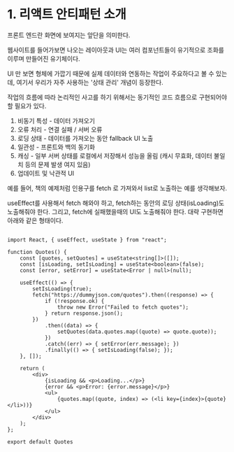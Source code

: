 # 1. 리액트 안티패턴 소개

프론트 엔드란 화면에 보여지는 앞단을 의미한다.

웹사이트를 들어가보면 나오는 레이아웃과 UI는 여러 컴포넌트들이 유기적으로 조화를 이루며 만들어진 유기체이다.

UI 만 보면 형체에 가깝기 때문에 실제 데이터와 연동하는 작업이 주요하다고 볼 수 있는데, 여기서 우리가 자주 사용하는 '상태 관리' 개념이 등장한다.

작업의 흐름에 따라 논리적인 사고를 하기 위해서는 동기적인 코드 흐름으로 구현되어야 할 필요가 있다.

1. 비동기 특성 - 데이터 가져오기
2. 오류 처리 - 연결 실패 / 서버 오류
3. 로딩 상태 - 데이터를 가져오는 동안 fallback UI 노출
4. 일관성 - 프론트와 백의 동기화
5. 캐싱 - 일부 서버 상태를 로컬에서 저장해서 성능을 올림 (캐시 무효화, 데이터 불일치 등의 문제 발생 여지 있음)
6. 업데이트 및 낙관적 UI

예를 들어, 책의 예제처럼 인용구를 fetch 로 가져와서 list로 노출하는 예를 생각해보자.

useEffect를 사용해서 fetch 해와야 하고, fetch하는 동안의 로딩 상태(isLoading)도 노출해줘야 한다. 
그리고, fetch에 실패했을때의 UI도 노출해줘야 한다.
대략 구현하면 아래와 같은 형태이다.

```tsx

import React, { useEffect, useState } from "react";

function Quotes() {
    const [quotes, setQuotes] = useState<string[]>([]);
    const [isLoading, setIsLoading] = useState<boolean>(false);
    const [error, setError] = useState<Error | null>(null);

    useEffect(() => {
        setIsLoading(true);
        fetch("https://dummyjson.com/quotes").then((response) => {
            if (!response.ok) {
                throw new Error("Failed to fetch quotes");
            } return response.json();
        })
            .then((data) => {
                setQuotes(data.quotes.map((quote) => quote.quote));
            })
            .catch((err) => { setError(err.message); })
            .finally(() => { setIsLoading(false); });
    }, []);

    return (
        <div>
            {isLoading && <p>Loading...</p>}
            {error && <p>Error: {error.message}</p>}
            <ul>
                {quotes.map((quote, index) => (<li key={index}>{quote}</li>))}
            </ul>
        </div>
    );
};

export default Quotes

```

